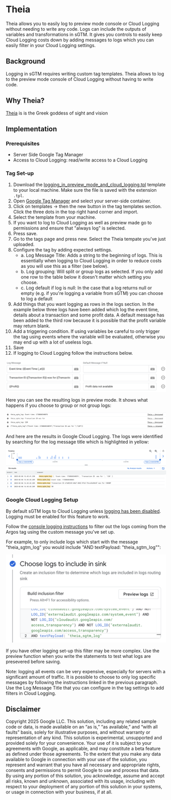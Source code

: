 # Theia

Theia allows you to easily log to preview mode console or Cloud Logging without
needing to write any code. Logs can include the outputs of variables and
transformations in sGTM. It gives you controls to easily keep Cloud Logging
costs down by adding messages to logs which you can easily filter in your
Cloud Logging settings.

## Background
Logging in sGTM requires writing custom tag templates. Theia allows to log
to the preview mode console of Cloud Logging without having to write code.

## Why Theia?

[Theia](https://en.wikipedia.org/wiki/Theia) is is the Greek goddess of sight 
and vision

## Implementation

### Prerequisites

-   Server Side Google Tag Manager
-   Access to Cloud Logging: read/write access to a Cloud Logging

### Tag Set-up

1. Download the [logging_in_preview_mode_and_cloud_logging.tpl](./logging_in_preview_mode_and_cloud_logging.tpl) 
   template to your local machine. Make sure the file is saved with the extension `.tpl`.
2. Open [Google Tag Manager](https://tagmanager.google.com) and select your
   server-side container.
3. Click on templates -> then the new button in the tag templates section. Click the
   three dots in the top right hand corner and import.
4. Select the template from your machine.
5. If you want to log to Cloud Logging as well as preview made go to permissions and 
   ensure that "always log" is selected.
6. Press save.
7. Go to the tags page and press new. Select the Theia tempate you've just uploaded.
8. Configure the tag by adding expected settings.
   - a. Log Message Title: Adds a string to the beginning of logs. This is essentially
      when logging to Cloud Logging in order to reduce costs as you will use this as 
      a filter (see below). 
   - b. Log grouping: Will split or group logs as selected. If you only add one row
      to the table below it doesn't matter which setting you choose.
   - c. Log default if log is null: In the case that a log returns null or empty (e.g.
      if you're logging a variable from sGTM) you can choose to log a default
9. Add things that you want logging as rows in the logs section. In the example below
   three logs have been added which log the event time, details about a transaction
   and some profit data. A default message has been added to the third row because
   it is possible that the profit variable may return blank.
10. Add a triggering condition. If using variables be careful to only trigger
the tag using events where the variable will be evaluated, otherwise you may
end up with a lot of useless logs.
11. Save
12. If logging to Cloud Logging follow the instructions below.

![Example Settings](./img/example_settings.png)

Here you can see the resulting logs in preview mode. It shows what happens if you
choose to group or not group logs:

![Example Preview Mode Results](./img/example_preview_mode_results.png)

And here are the results in Google Cloud Logging. The logs were identified by
searching for the log message title which is highlighted in yellow:

![Example Cloud Logging](./img/example_cloud_logging_results.png)


### Google Cloud Logging Setup

By default sGTM logs to Cloud Logging unless [logging has been disabled](https://developers.google.com/tag-platform/tag-manager/server-side/cloud-run-setup-guide?provisioning=manual#console-logging). 
Logging must be enabled for this feature to work.

Follow the [console logging instructions](https://developers.google.com/tag-platform/tag-manager/server-side/cloud-run-setup-guide?provisioning=manual#optional_disable_logging)
to filter out the logs coming from the Argos tag using the custom message 
you've set up.

For example, to only include logs which start with the message
"theia_sgtm_log" you would include "AND textPayload: "theia_sgtm_log"":

![Example Log Router Settings](./img/example_log_router_settings.png)

If you have other logging set-up this filter may be more complex. Use
the preview function when you write the statements to test what logs
are presevered before saving.

Note: logging all events can be very expensive, especially for servers with a 
significant amount of traffic. It is possible to choose to only log specific 
messages by following the instructions linked in the previous paragraph. Use
the Log Message Title that you can configure in the tag settings to add filters
in Cloud Logging.

## Disclaimer

Copyright 2025 Google LLC. This solution, including any related sample code or
data, is made available on an “as is,” “as available,” and “with all faults”
basis, solely for illustrative purposes, and without warranty or representation
of any kind. This solution is experimental, unsupported and provided solely for
your convenience. Your use of it is subject to your agreements with Google, as
applicable, and may constitute a beta feature as defined under those agreements.
To the extent that you make any data available to Google in connection with your
use of the solution, you represent and warrant that you have all necessary and
appropriate rights, consents and permissions to permit Google to use and process
that data. By using any portion of this solution, you acknowledge, assume and
accept all risks, known and unknown, associated with its usage, including with
respect to your deployment of any portion of this solution in your systems, or
usage in connection with your business, if at all.
